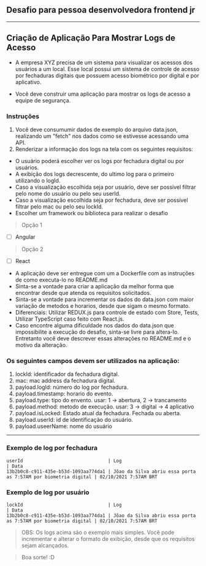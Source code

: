 ## Desafio para pessoa desenvolvedora frontend jr  

---

## Criação de Aplicação Para Mostrar Logs de Acesso
  
* A empresa XYZ precisa de um sistema para visualizar os acessos dos usuários a um local. Esse local possui um sistema de controle de acesso por fechaduras digitais que possuem acesso biométrico por digital e por aplicativo.  
  
* Você deve construir uma aplicação para mostrar os logs de acesso a equipe de segurança.


### Instruções
1. Você deve consumumir dados de exemplo do arquivo data.json, realizando um "fetch" nos dados como se estivesse acessando uma API.
2. Renderizar a informação dos logs na tela com os seguintes requisitos:
* O usuário poderá escolher ver os logs por fechadura digital ou por usuários.
* A exibição dos logs decrescente, do ultimo log para o primeiro utilizando o logId.
* Caso a visualização escolhida seja por usuário, deve ser possível filtrar pelo nome do usuário ou pelo seu userId.
* Caso a visualização escolhida seja por fechadura, deve ser possível filtrar pelo mac ou pelo seu lockId.
* Escolher um framework ou biblioteca para realizar o desafio
> Opção 1 
- [ ] Angular
> Opção 2 
- [ ] React  
* A aplicação deve ser entregue com um a Dockerfile com as instruções de como executa-lo no README.md
* Sinta-se a vontade para criar a aplicação da melhor forma que encontrar desde que atenda os requisitos solicitados.
* Sinta-se a vontade para incrementar os dados do data.json com maior variação de metodos e horarios, desde que sigam o mesmo formato.
* Diferenciais: Utilizar REDUX.js para controle de estado com Store, Tests, Utilizar TypeScript caso feito com React.js.
* Caso encontre alguma dificuldade nos dados do data.json que impossibilite a execução do desafio, sinta-se livre para altera-lo. Entretanto você deve descrever essas alterações no README.md e o motivo da alteração.

### Os seguintes campos devem ser utilizados na aplicação:
1. lockId: identificador da fechadura digital.
2. mac: mac address da fechadura digital.
3. payload.logId: número do log por fechadura.
4. payload.timestamp: horario do evento.
5. payload.type: tipo do envento. usar: 1 -> abertura, 2 -> trancamento
6. payload.method: metodo de execução. usar: 3 -> digital -> 4 aplicativo
7. payload.isLocked: Estado atual da fechadura. Fechada ou aberta.
8. payload.userId: id de identificação do usuário.
9. payload.useerName: nome do usuário
---

### Exemplo de log por fechadura
```
userId                               | Log                                                            | Data
13b2b0c8-c911-435e-b53d-1093aa774da1 | Jõao da Silva abriu essa porta as 7:57AM por biometria digital | 02/10/2021 7:57AM BRT
```
### Exemplo de log por usuário
```
lockId                               | Log                                                            | Data
13b2b0c8-c911-435e-b53d-1093aa774da1 | Jõao da Silva abriu essa porta as 7:57AM por biometria digital | 02/10/2021 7:57AM BRT
```
> OBS: Os logs acima são o exemplo mais simples. Você pode incrementar e alterar o formato de exibição, desde que os requisitos sejam alcançados.

> Boa sorte! :D
